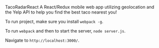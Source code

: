 TacoRadarReact
A React/Redux mobile web app utilizing geolocation and the Yelp API to help you find the best taco nearest you!

To run project, make sure you install `webpack -g`. 

To run `webpack` and then to start the server, `node server.js`.

Navigate to `http://localhost:3000/`.

